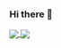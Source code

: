 ### Hi there 👋

<div width="100%">
  <a href="https://github.com/anuraghazra/github-readme-stats" width="100%">
    <img align="center" src="https://github-readme-stats.vercel.app/api?username=TaegyuHan&theme=dark&show_icons=true&include_all_commits=true&count_private=true"/>
    <img align="center" src="https://github-readme-stats.vercel.app/api/top-langs/?username=TaegyuHan&hide=jupyterNotebook&layout=compact"/>
  </a>
</div>



